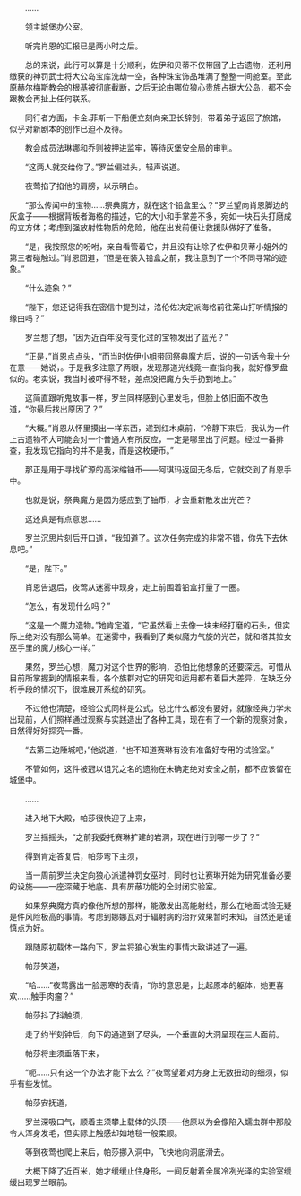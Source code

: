 　　……

　　领主城堡办公室。

　　听完肖恩的汇报已是两小时之后。

　　总的来说，此行可以算是十分顺利，佐伊和贝蒂不仅带回了上古遗物，还利用缴获的神罚武士将大公岛宝库洗劫一空，各种珠宝饰品堆满了整整一间舱室。至此原赫尔梅斯教会的根基被彻底截断，之后无论由哪位狼心贵族占据大公岛，都不会跟教会再扯上任何联系。

　　同行者方面，卡金.菲斯一下船便立刻向亲卫长辞别，带着弟子返回了旅馆，似乎对新剧本的创作已迫不及待。

　　教会成员法琳娜和乔则被押进监牢，等待灰堡安全局的审判。

　　“这两人就交给你了。”罗兰偏过头，轻声说道。

　　夜莺掐了掐他的肩膀，以示明白。

　　“那么传闻中的宝物……祭典魔方，就在这个铅盒里么？”罗兰望向肖恩脚边的灰盒子——根据背叛者海格的描述，它的大小和手掌差不多，宛如一块石头打磨成的立方体；考虑到强放射性物质的危险，他在出发前便让救援队做好了准备。

　　“是，我按照您的吩咐，亲自看管着它，并且没有让除了佐伊和贝蒂小姐外的第三者碰触过。”肖恩回道，“但是在装入铅盒之前，我注意到了一个不同寻常的迹象。”

　　“什么迹象？”

　　“陛下，您还记得我在密信中提到过，洛伦佐决定派海格前往笼山打听情报的缘由吗？”

　　罗兰想了想，“因为近百年没有变化过的宝物发出了蓝光？”

　　“正是，”肖恩点点头，“而当时佐伊小姐带回祭典魔方后，说的一句话令我十分在意——她说，。于是我多注意了两眼，发现那道光线竟一直指向我，就好像罗盘似的。老实说，我当时被吓得不轻，差点没把魔方失手扔到地上。”

　　这简直跟听鬼故事一样，罗兰同样感到心里发毛，但脸上依旧面不改色道，“你最后找出原因了？”

　　“大概。”肖恩从怀里摸出一样东西，递到红木桌前，“冷静下来后，我认为一件上古遗物不大可能会对一个普通人有所反应，一定是哪里出了问题。经过一番排查，我发现它指向的并不是我，而是这枚硬币。”

　　那正是用于寻找矿源的高浓缩铀币——阿琪玛返回无冬后，它就交到了肖恩手中。

　　也就是说，祭典魔方是因为感应到了铀币，才会重新散发出光芒？

　　这还真是有点意思……

　　罗兰沉思片刻后开口道，“我知道了。这次任务完成的非常不错，你先下去休息吧。”

　　“是，陛下。”

　　肖恩告退后，夜莺从迷雾中现身，走上前围着铅盒打量了一圈。

　　“怎么，有发现什么吗？”

　　“这是一个魔力造物。”她肯定道，“它虽然看上去像一块未经打磨的石头，但实际上绝对没有那么简单。在迷雾中，我看到了类似魔力气旋的光芒，就和塔其拉女巫手里的魔力核心一样。”

　　果然，罗兰心想，魔力对这个世界的影响，恐怕比他想象的还要深远。可惜从目前所掌握到的情报来看，各个族群对它的研究和运用都有着巨大差异，在缺乏分析手段的情况下，很难展开系统的研究。

　　不过他也清楚，经验公式同样是公式，总比什么都没有要好，就像经典力学未出现前，人们照样通过观察与实践造出了各种工具，现在有了一个新的观察对象，自然得好好探究一番。

　　“去第三边陲城吧，”他说道，“也不知道赛琳有没有准备好专用的试验室。”

　　不管如何，这件被冠以诅咒之名的遗物在未确定绝对安全之前，都不应该留在城堡中。

　　……

　　进入地下大殿，帕莎很快迎了上来，

　　罗兰摇摇头，“之前我委托赛琳扩建的岩洞，现在进行到哪一步了？”

　　得到肯定答复后，帕莎弯下主须，

　　当一周前罗兰决定向狼心派遣神罚女巫时，同时也让赛琳开始为研究准备必要的设施——一座深藏于地底、具有屏蔽功能的全封闭实验室。

　　如果祭典魔方真的像他所想的那样，能激发出高能射线，那么在地面试验无疑是件风险极高的事情。考虑到娜娜瓦对于辐射病的治疗效果暂时未知，自然还是谨慎点为好。

　　跟随原初载体一路向下，罗兰将狼心发生的事情大致讲述了一遍。

　　帕莎笑道，

　　“哈……”夜莺露出一脸恶寒的表情，“你的意思是，比起原本的躯体，她更喜欢……触手肉瘤？”

　　帕莎抖了抖触须，

　　走了约半刻钟后，向下的通道到了尽头，一个垂直的大洞呈现在三人面前。

　　帕莎将主须垂落下来，

　　“呃……只有这一个办法才能下去么？”夜莺望着对方身上无数扭动的细须，似乎有些发怵。

　　帕莎安抚道，

　　罗兰深吸口气，顺着主须攀上载体的头顶——他原以为会像陷入蠕虫群中那般令人浑身发毛，但实际上触感却如地毯一般柔顺。

　　等到夜莺也爬上来后，帕莎挪入洞中，飞快地向洞底滑去。

　　大概下降了近百米，她才缓缓止住身形，一间反射着金属冷冽光泽的实验室缓缓出现罗兰眼前。

